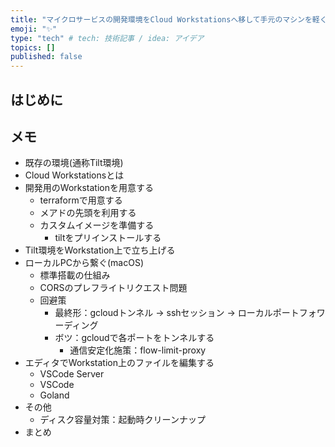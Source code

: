 ```yaml
---
title: "マイクロサービスの開発環境をCloud Workstationsへ移して手元のマシンを軽くする"
emoji: "✨"
type: "tech" # tech: 技術記事 / idea: アイデア
topics: []
published: false
---
```


## はじめに

## メモ

* 既存の環境(通称Tilt環境)
* Cloud Workstationsとは
* 開発用のWorkstationを用意する
  * terraformで用意する
  * メアドの先頭を利用する
  * カスタムイメージを準備する
    * tiltをプリインストールする
* Tilt環境をWorkstation上で立ち上げる
* ローカルPCから繋ぐ(macOS)
  * 標準搭載の仕組み
  * CORSのプレフライトリクエスト問題
  * 回避策
    * 最終形：gcloudトンネル -> sshセッション -> ローカルポートフォワーディング
    * ボツ：gcloudで各ポートをトンネルする
      * 通信安定化施策：flow-limit-proxy
* エディタでWorkstation上のファイルを編集する
  * VSCode Server
  * VSCode
  * Goland
* その他
  * ディスク容量対策：起動時クリーンナップ
* まとめ
